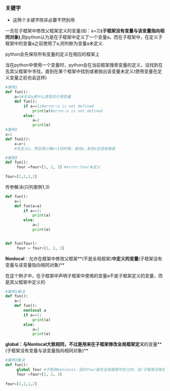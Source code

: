 ### 关键字

- 这两个关键字除非必要不然别用

一旦在子框架中修改父框架定义的变量(如：a=2)**(子框架没有变量与该变量指向相同对象)**,则python认为是在子框架中定义了一个变量a。而在子框架中，在定义子框架中的变量a之前使用了a,则判断为变量a未定义.

python会先保存所有变量的定义在相应的框架上

当在python中使用一个变量时，python会在当前框架搜索变量的定义，没找到在去其父框架中寻找，直到在某个框架中找到或者抛出该变量未定义(使用变量在定义变量之前也会这样)

```python
#案例1
def fun():
    a=1#无论a是什么类型的引用变量
    def fun():
        if a==1:#error:a is not defined
            print(a)#error:a is not defined
        else:
            a=2
            print(a) 
#案例2
x=1
def fun1():
    x=x+1 
    #先定义x，然后再计算x+1的时候，查找x,发现x还没有赋值   

#案例3
def fun():
     four =four+[1, 2, 3] #error:four未定义
     
four=[1,2,1,2]          
```

传参解决(只列案例1,3)

```python
def fun():
    a=1
    def fun(a=a)
        if a==1:
            print(a)
        else:
            a=2
            print(a)   
            

def fun(four):
     four = four+[1, 2, 3]            
```



**Nonlocal**：允许在框架中修改父框架**(不是全局框架)**中定义的变量**(子框架没有变量与该变量指向相同对象)**

在这个例子中，在子框架中声明子框架中使用的变量a不是子框架定义的变量，而是其父框架中定义的

```python
#案例1解决
def fun():
    a=1
    def fun():
        nonlocal a
        if a==1:
            print(a)
        else:
            a=2
            print(a)    
```

**global：**与Nonlocal大致相同，不过是用来在子框架修改**全局框架定义**的变量**(子框架没有变量与该变量指向相同对象)**

```python
#案例3解决
def fun():
     global four #不能用nonlocal，因为four是在全局框架中定义的，且(子框架没有变量与该变量指向相同对象)
     four =four+[1, 2, 3]
     
four=[1,2,1,2]  
```

